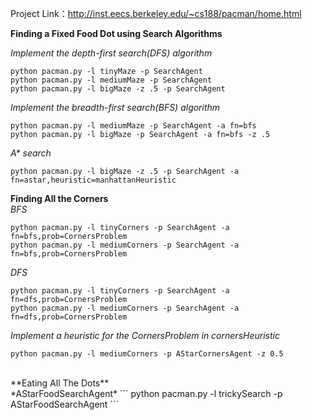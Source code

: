 Project Link：http://inst.eecs.berkeley.edu/~cs188/pacman/home.html

**Finding a Fixed Food Dot using Search Algorithms** 

*Implement the depth-first search(DFS) algorithm*
```
python pacman.py -l tinyMaze -p SearchAgent
python pacman.py -l mediumMaze -p SearchAgent
python pacman.py -l bigMaze -z .5 -p SearchAgent
```
*Implement the  breadth-first search(BFS) algorithm*
```
python pacman.py -l mediumMaze -p SearchAgent -a fn=bfs
python pacman.py -l bigMaze -p SearchAgent -a fn=bfs -z .5
```
*A\* search*
```
python pacman.py -l bigMaze -z .5 -p SearchAgent -a fn=astar,heuristic=manhattanHeuristic 
``` 

**Finding All the Corners** <br />
*BFS*
```
python pacman.py -l tinyCorners -p SearchAgent -a fn=bfs,prob=CornersProblem
python pacman.py -l mediumCorners -p SearchAgent -a fn=bfs,prob=CornersProblem
```
*DFS*
```
python pacman.py -l tinyCorners -p SearchAgent -a fn=dfs,prob=CornersProblem
python pacman.py -l mediumCorners -p SearchAgent -a fn=dfs,prob=CornersProblem
```
*Implement a heuristic for the CornersProblem in cornersHeuristic*
```
python pacman.py -l mediumCorners -p AStarCornersAgent -z 0.5
```
<br />
**Eating All The Dots** <br />
*AStarFoodSearchAgent*
```
python pacman.py -l trickySearch -p AStarFoodSearchAgent
```
